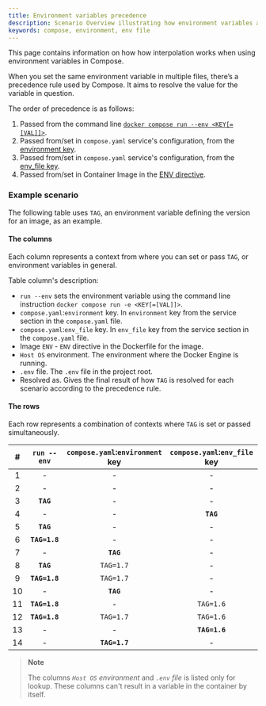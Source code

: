 ```yaml
---
title: Environment variables precedence
description: Scenario Overview illustrating how environment variables are resolved in Compose
keywords: compose, environment, env file
---
```


This page contains information on how how interpolation works when using environment variables in Compose.

When you set the same environment variable in multiple files, there’s a precedence rule used by Compose. It aims to resolve the value for the variable in question. 

The order of precedence is as follows:
1. Passed from the command line [`docker compose run --env <KEY[=[VAL]]>`](../../engine/reference/commandline/compose_run/#options).
2. Passed from/set in `compose.yaml` service's configuration, from the [environment key](../../compose/compose-file/#environment).
3. Passed from/set in `compose.yaml` service's configuration, from the [env_file key](../../compose/compose-file/#env_file).
4. Passed from/set in Container Image in the [ENV directive](../../engine/reference/builder/#env).

### Example scenario

The following table uses `TAG`, an environment variable defining the version for an image, as an example.

#### The columns

Each column represents a context from where you can set or pass `TAG`, or environment variables in general.

Table column's description:
* `run --env` sets the environment variable using the command line instruction `docker compose run -e <KEY[=[VAL]]>`.
* `compose.yaml`:`environment` key. In `environment` key from the service section in the `compose.yaml` file.
* `compose.yaml`:`env_file` key. In `env_file` key from the service section in the `compose.yaml` file.
* Image `ENV` - `ENV` directive in the Dockerfile for the image.
* `Host OS` environment. The environment where the Docker Engine is running.
* `.env` file. The `.env` file in the project root.
* Resolved as. Gives the final result of how `TAG` is resolved for each scenario according to the precedence rule.

#### The rows

Each row represents a combination of contexts where `TAG` is set or passed simultaneously.



|  # |  `run --env`  |  `compose.yaml`:`environment` key  |  `compose.yaml`:`env_file` key  |  Image `ENV` |  `Host OS` environment  |  `.env` file      |  Resolved as  |
|:--:|:-------------:|:----------------------------------:|:-------------------------------:|:------------:|:-----------------------:|:-----------------:|:-------------:|
|  1 |   -           |   -                                |   -                             |   -          |  `TAG=1.4`              |  `TAG=1.3`        |   -           |
|  2 |   -           |   -                                |   -                             |**`TAG=1.5`** |  `TAG=1.4`              |  `TAG=1.3`        |**`TAG=1.5`**  |
|  3 |**`TAG`**      |   -                                |   -                             |  `TAG=1.5`   |**`TAG=1.4`**            |  `TAG=1.3`        |**`TAG=1.4`**  |
|  4 |   -           |   -                                |**`TAG`**                        |  `TAG=1.5`   |   -                     |**`TAG=1.3`**      |**`TAG=1.3`**  |
|  5 |**`TAG`**      |   -                                |   -                             |  `TAG=1.5`   |   -                     |**`TAG=1.3`**      |**`TAG=1.3`**  |
|  6 |**`TAG=1.8`**  |   -                                |   -                             |  `TAG=1.5`   |  `TAG=1.4`              |  `TAG=1.3`        |**`TAG=1.8`**  |
|  7 |   -           |**`TAG`**                           |   -                             |  `TAG=1.5`   |**`TAG=1.4`**            |  `TAG=1.3`        |**`TAG=1.4`**  |
|  8 |**`TAG`**      |  `TAG=1.7`                         |   -                             |  `TAG=1.5`   |**`TAG=1.4`**            |  `TAG=1.3`        |**`TAG=1.4`**  |
|  9 |**`TAG=1.8`**  |  `TAG=1.7`                         |   -                             |  `TAG=1.5`   |  `TAG=1.4`              |  `TAG=1.3`        |**`TAG=1.8`**  |
| 10 |   -           |**`TAG`**                           |   -                             |  `TAG=1.5`   |**`TAG=1.4`**            |  `TAG=1.3`        |**`TAG=1.4`**  |
| 11 |**`TAG=1.8`**  |   -                                |  `TAG=1.6`                      |  `TAG=1.5`   |  `TAG=1.4`              |  `TAG=1.3`        |**`TAG=1.8`**  |
| 12 |**`TAG=1.8`**  |  `TAG=1.7`                         |  `TAG=1.6`                      |  `TAG=1.5`   |  `TAG=1.4`              |  `TAG=1.3`        |**`TAG=1.8`**  |
| 13 |   -           |   -                                |**`TAG=1.6`**                    |  `TAG=1.5`   |  `TAG=1.4`              |   -               |**`TAG=1.6`**  |
| 14 |   -           |**`TAG=1.7`**                       |   -                             |  `TAG=1.5`   |  `TAG=1.4`              |   -               |**`TAG=1.7`**  |


> **Note**
>
> The columns _`Host OS` environment_ and _`.env` file_ is listed only for lookup. These columns can't result in a variable in the container by itself.